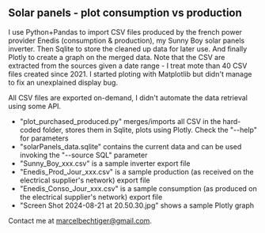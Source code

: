 ## Solar panels - plot consumption vs production

I use Python+Pandas to import CSV files produced by the french power provider Enedis (consumption & production), my Sunny Boy solar panels inverter. Then Sqlite to store the cleaned up data for later use. And finally Plotly to create a graph on the merged data. Note that the CSV are extracted from the sources given a date range - I treat mote than 40 CSV files created since 2021. I started ploting with Matplotlib but didn't manage to fix an unexplained display bug.

All CSV files are exported on-demand, I didn't automate the data retrieval using some API.

- "plot_purchased_produced.py" merges/imports all CSV in the hard-coded folder, stores them in Sqlite, plots using Plotly. Check the "--help" for parameters
- "solarPanels_data.sqlite" contains the current data and can be used invoking the "--source SQL" parameter
- "Sunny_Boy_xxx.csv" is a sample inverter export file
- "Enedis_Prod_Jour_xxx.csv" is a sample production (as received on the electrical supplier's network) export file
- "Enedis_Conso_Jour_xxx.csv" is a sample consumption (as produced on the electrical supplier's network) export file
- "Screen Shot 2024-08-21 at 20.50.30.jpg" shows a sample Plotly graph

Contact me at marcelbechtiger@gmail.com.
